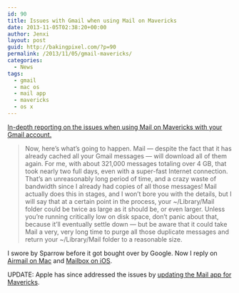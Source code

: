 ```yaml
---
id: 90
title: Issues with Gmail when using Mail on Mavericks
date: 2013-11-05T02:38:20+00:00
author: Jenxi
layout: post
guid: http://bakingpixel.com/?p=90
permalink: /2013/11/05/gmail-mavericks/
categories:
  - News
tags:
  - gmail
  - mac os
  - mail app
  - mavericks
  - os x
---
```

[In-depth reporting on the issues when using Mail on Mavericks with your Gmail account.](http://tidbits.com/article/14219)

> Now, here’s what’s going to happen. Mail — despite the fact that it has already cached all your Gmail messages — will download all of them again. For me, with about 321,000 messages totaling over 4 GB, that took nearly two full days, even with a super-fast Internet connection. That’s an unreasonably long period of time, and a crazy waste of bandwidth since I already had copies of all those messages! Mail actually does this in stages, and I won’t bore you with the details, but I will say that at a certain point in the process, your ~/Library/Mail folder could be twice as large as it should be, or even larger. Unless you’re running critically low on disk space, don’t panic about that, because it’ll eventually settle down — but be aware that it could take Mail a very, very long time to purge all those duplicate messages and return your ~/Library/Mail folder to a reasonable size. 

I swore by Sparrow before it got bought over by Google. Now I reply on [Airmail on Mac](http://airmailapp.com/) and [Mailbox on iOS](http://mailboxapp.com/).

UPDATE: Apple has since addressed the issues by [updating the Mail app for Mavericks](http://bakingpixel.com/2013/11/mavericks-mail-update/).